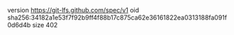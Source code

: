 version https://git-lfs.github.com/spec/v1
oid sha256:34182a1e53f7f92b9ff4f88b17c875ca62e36161822ea0313188fa091f0d6d4b
size 402
